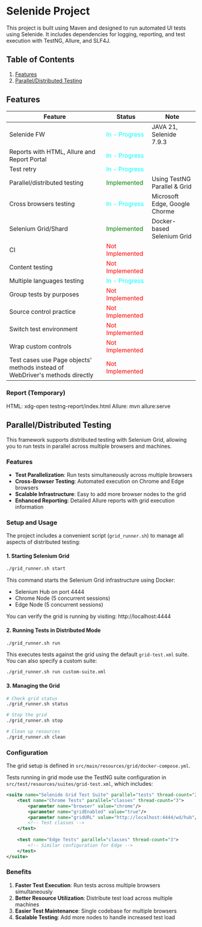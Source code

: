 # Selenide Project
This project is built using Maven and designed to run automated UI tests using Selenide. It includes dependencies for logging, reporting, and test execution with TestNG, Allure, and SLF4J.

## Table of Contents
1. [Features](#features)
2. [Parallel/Distributed Testing](#paralleldistributed-testing)


## Features
| Feature                                     | Status                                              | Note                          |
|---------------------------------------------|-----------------------------------------------------|-------------------------------|
| Selenide FW                                 | <span style="color: cyan;">In - Progress</span>     | JAVA 21, Selenide 7.9.3       |
| Reports with HTML, Allure and Report Portal | <span style="color: cyan;">In - Progress</span>     |                               |
| Test retry                                  | <span style="color: cyan;">In - Progress</span>     |                               |
| Parallel/distributed testing                | <span style="color: green;">Implemented</span>      | Using TestNG Parallel & Grid  |
| Cross browsers testing                      | <span style="color: cyan;">In - Progress</span>     | Microsoft Edge, Google Chorme |
| Selenium Grid/Shard                         | <span style="color: green;">Implemented</span>      | Docker-based Selenium Grid    |
| CI                                          | <span style="color: red;">Not Implemented</span>    |                               |
| Content testing                             | <span style="color: red;">Not Implemented</span>    |                               |
| Multiple languages testing                  | <span style="color: cyan;">In - Progress</span>     |                               |
| Group tests by purposes                     | <span style="color: red;">Not Implemented</span>    |                               |
| Source control practice                     | <span style="color: red;">Not Implemented</span>    |                               |
| Switch test environment                     | <span style="color: red;">Not Implemented</span>    |                               |
| Wrap custom controls                        | <span style="color: red;">Not Implemented</span>    |                               |
| Test cases use Page objects' methods instead of WebDriver's methods directly                                                                                                                                                    | <span style="color: red;">Not Implemented</span>    |

### Report  (Temporary) 
HTML: xdg-open testng-report/index.html
Allure: mvn allure:serve

## Parallel/Distributed Testing

This framework supports distributed testing with Selenium Grid, allowing you to run tests in parallel across multiple browsers and machines.

### Features

- **Test Parallelization**: Run tests simultaneously across multiple browsers
- **Cross-Browser Testing**: Automated execution on Chrome and Edge browsers
- **Scalable Infrastructure**: Easy to add more browser nodes to the grid
- **Enhanced Reporting**: Detailed Allure reports with grid execution information

### Setup and Usage

The project includes a convenient script (`grid_runner.sh`) to manage all aspects of distributed testing:

#### 1. Starting Selenium Grid

```bash
./grid_runner.sh start
```

This command starts the Selenium Grid infrastructure using Docker:
- Selenium Hub on port 4444
- Chrome Node (5 concurrent sessions)
- Edge Node (5 concurrent sessions)

You can verify the grid is running by visiting: http://localhost:4444

#### 2. Running Tests in Distributed Mode

```bash
./grid_runner.sh run
```

This executes tests against the grid using the default `grid-test.xml` suite. You can also specify a custom suite:

```bash
./grid_runner.sh run custom-suite.xml
```

#### 3. Managing the Grid

```bash
# Check grid status
./grid_runner.sh status

# Stop the grid
./grid_runner.sh stop

# Clean up resources
./grid_runner.sh clean
```

### Configuration

The grid setup is defined in `src/main/resources/grid/docker-compose.yml`.

Tests running in grid mode use the TestNG suite configuration in `src/test/resources/suites/grid-test.xml`, which includes:

```xml
<suite name="Selenide Grid Test Suite" parallel="tests" thread-count="2">
    <test name="Chrome Tests" parallel="classes" thread-count="3">
        <parameter name="browser" value="chrome"/>
        <parameter name="gridEnabled" value="true"/>
        <parameter name="gridURL" value="http://localhost:4444/wd/hub"/>
        <!-- Test classes -->
    </test>
    
    <test name="Edge Tests" parallel="classes" thread-count="3">
        <!-- Similar configuration for Edge -->
    </test>
</suite>
```

### Benefits

1. **Faster Test Execution**: Run tests across multiple browsers simultaneously
2. **Better Resource Utilization**: Distribute test load across multiple machines
3. **Easier Test Maintenance**: Single codebase for multiple browsers
4. **Scalable Testing**: Add more nodes to handle increased test load

